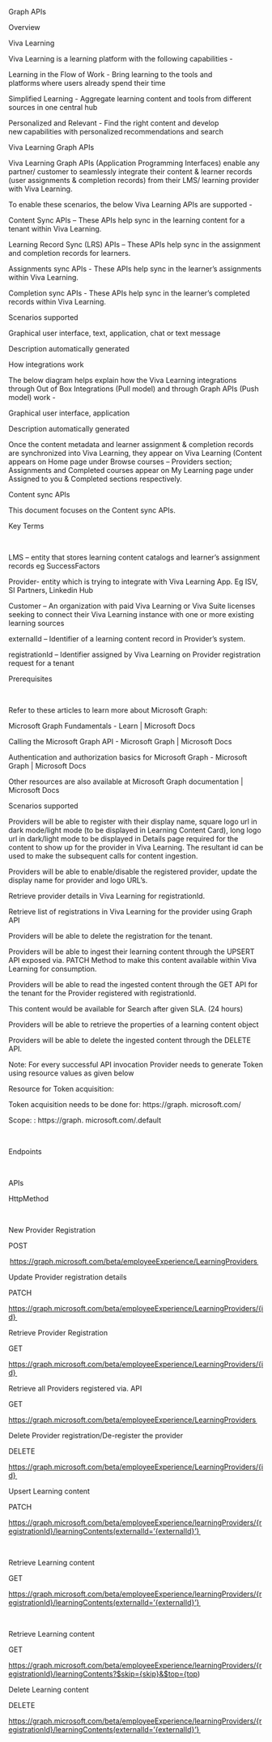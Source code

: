 Graph APIs 

 

Overview  

 

Viva Learning 

 

Viva Learning is a learning platform with the following capabilities -  

 

Learning in the Flow of Work​ - Bring learning to the tools and platforms where users already spend their time​ 

Simplified Learning​ - Aggregate learning content and tools from different sources in one central hub​ 

Personalized and Relevant​ - Find the right content and develop new capabilities with personalized recommendations and search​ 

 

 

Viva Learning Graph APIs  

 

Viva Learning Graph APIs (Application Programming Interfaces) enable any partner/ customer to seamlessly integrate their content & learner records (user assignments & completion records) from their LMS/ learning provider with Viva Learning. 

 

To enable these scenarios, the below Viva Learning APIs are supported - 

Content Sync APIs – These APIs help sync in the learning content for a tenant within Viva Learning. 

Learning Record Sync (LRS) APIs – These APIs help sync in the assignment and completion records for learners.  

Assignments sync APIs - These APIs help sync in the learner’s assignments within Viva Learning. 

Completion sync APIs - These APIs help sync in the learner’s completed records within Viva Learning. 

 

 

Scenarios supported  

Graphical user interface, text, application, chat or text message

Description automatically generated 

 

How integrations work 

 

The below diagram helps explain how the Viva Learning integrations through Out of Box Integrations (Pull model) and through Graph APIs (Push model) work -  

Graphical user interface, application

Description automatically generated 

Once the content metadata and learner assignment & completion records are synchronized into Viva Learning, they appear on Viva Learning (Content appears on Home page under Browse courses – Providers section; Assignments and Completed courses appear on My Learning page under Assigned to you & Completed sections respectively. 

 

Content sync APIs 

This document focuses on the Content sync APIs. 

Key Terms   

  

LMS – entity that stores learning content catalogs and learner’s assignment records eg SuccessFactors   

Provider- entity which is trying to integrate with Viva Learning App. Eg ISV, SI Partners, Linkedin Hub  

Customer – An organization with paid Viva Learning or Viva Suite licenses seeking to connect their Viva Learning instance with one or more existing learning sources  

externalId – Identifier of a learning content record in Provider’s system.  

registrationId – Identifier assigned by Viva Learning on Provider registration request for a tenant  

 

Prerequisites 

  

Refer to these articles to learn more about Microsoft Graph:  

Microsoft Graph Fundamentals - Learn | Microsoft Docs  

Calling the Microsoft Graph API - Microsoft Graph | Microsoft Docs  

Authentication and authorization basics for Microsoft Graph - Microsoft Graph | Microsoft Docs  

Other resources are also available at Microsoft Graph documentation | Microsoft Docs  

 

Scenarios supported 

 

Providers will be able to register with their display name, square logo url in dark mode/light mode (to be displayed in Learning Content Card), long logo url in dark/light mode to be displayed in Details page required for the content to show up for the provider in Viva Learning. The resultant id can be used to make the subsequent calls for content ingestion.  

Providers will be able to enable/disable the registered provider, update the display name for provider and logo URL’s.  

Retrieve provider details in Viva Learning for registrationId.  

Retrieve list of registrations in Viva Learning for the provider using Graph API  

Providers will be able to delete the registration for the tenant.  

Providers will be able to ingest their learning content through the UPSERT API exposed via. PATCH Method to make this content available within Viva Learning for consumption.  

Providers will be able to read the ingested content through the GET API for the tenant for the Provider registered with registrationId.  

This content would be available for Search after given SLA. (24 hours)  

Providers will be able to retrieve the properties of a learning content object   

Providers will be able to delete the ingested content through the DELETE API.  

 

Note: For every successful API invocation Provider needs to generate Token using resource values as given below   

Resource for Token acquisition:  

Token acquisition needs to be done for: https://graph. microsoft.com/  

Scope: : https://graph. microsoft.com/.default  

 

  

Endpoints 

  

APIs  

HttpMethod  

  

New Provider Registration  

POST  

 https://graph.microsoft.com/beta/employeeExperience/LearningProviders  

Update Provider registration details  

PATCH  

https://graph.microsoft.com/beta/employeeExperience/LearningProviders/{id}  

Retrieve Provider Registration  

GET  

https://graph.microsoft.com/beta/employeeExperience/LearningProviders/{id}  

Retrieve all Providers registered via. API  

GET  

https://graph.microsoft.com/beta/employeeExperience/LearningProviders  

Delete Provider registration/De-register the provider  

DELETE  

https://graph.microsoft.com/beta/employeeExperience/LearningProviders/{id}  

Upsert Learning content 

PATCH  

https://graph.microsoft.com/beta/employeeExperience/learningProviders/{registrationId}/learningContents(externalId=’{externalId}’}  

  

Retrieve Learning content 

GET  

https://graph.microsoft.com/beta/employeeExperience/learningProviders/{registrationId}/learningContents(externalId=’{externalId}’}  

  

Retrieve Learning content 

GET  

https://graph.microsoft.com/beta/employeeExperience/learningProviders/{registrationId}/learningContents?$skip={skip}&$top={top)  

Delete Learning content 

DELETE  

https://graph.microsoft.com/beta/employeeExperience/learningProviders/{registrationId}/learningContents(externalId=’{externalId}’}  

  

  

  